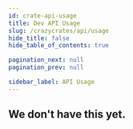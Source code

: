 ```yaml
---
id: crate-api-usage
title: Dev API Usage
slug: /crazycrates/api/usage
hide_title: false
hide_table_of_contents: true

pagination_next: null
pagination_prev: null

sidebar_label: API Usage
---
```

## We don't have this yet.